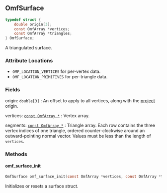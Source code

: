 ## OmfSurface

```c
typedef struct {
    double origin[3];
    const OmfArray *vertices;
    const OmfArray *triangles;
} OmfSurface;
```

A triangulated surface.

### Attribute Locations

- `OMF_LOCATION_VERTICES` for per-vertex data.
- `OMF_LOCATION_PRIMITIVES` for per-triangle data.

### Fields

origin: `double[3]`
: An offset to apply to all vertices, along with the [project](../project.md) origin.

vertices: [`const OmfArray *`](../arrays.md#omfarray)
: Vertex array.

segments: [`const OmfArray *`](../arrays.md#omfarray)
: Triangle array.
Each row contains the three vertex indices of one triangle,
ordered counter-clockwise around an outward-pointing normal vector.
Values must be less than the length of `vertices`.

### Methods

#### omf_surface_init

```c
OmfSurface omf_surface_init(const OmfArray *vertices, const OmfArray *triangles);
```

Initializes or resets a surface struct.
